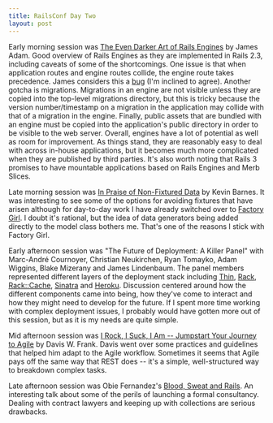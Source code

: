 ```yaml
---
title: RailsConf Day Two
layout: post
---
```


Early morning session was [The Even Darker Art of Rails
Engines](http://en.oreilly.com/rails2009/public/schedule/detail/8497) by
James Adam. Good overview of Rails Engines as they are implemented in
Rails 2.3, including caveats of some of the shortcomings. One issue is
that when application routes and engine routes collide, the engine route
takes precedence. James considers this a
[bug](https://rails.lighthouseapp.com/projects/8994/tickets/2592-plugin-routes-override-application-routes)
(I'm inclined to agree). Another gotcha is migrations. Migrations in an
engine are not visible unless they are copied into the top-level
migrations directory, but this is tricky because the version
number/timestamp on a migration in the application may collide with that
of a migration in the engine. Finally, public assets that are bundled
with an engine must be copied into the application's public directory in
order to be visible to the web server. Overall, engines have a lot of
potential as well as room for improvement. As things stand, they are
reasonably easy to deal with across in-house applications, but it
becomes much more complicated when they are published by third parties.
It's also worth noting that Rails 3 promises to have mountable
applications based on Rails Engines and Merb Slices.

Late morning session was [In Praise of Non-Fixtured
Data](http://en.oreilly.com/rails2009/public/schedule/detail/8004) by
Kevin Barnes. It was interesting to see some of the options for avoiding
fixtures that have arisen although for day-to-day work I have already
switched over to [Factory
Girl](http://thoughtbot.com/projects/factory_girl). I doubt it's
rational, but the idea of data generators being added directly to the
model class bothers me. That's one of the reasons I stick with Factory
Girl.

Early afternoon session was "The Future of Deployment: A Killer Panel"
with Marc-André Cournoyer, Christian Neukirchen, Ryan Tomayko, Adam
Wiggins, Blake Mizerany and James Lindenbaum. The panel members
represented different layers of the deployment stack including
[Thin](http://code.macournoyer.com/thin/),
[Rack](http://rack.rubyforge.org/),
[Rack::Cache](http://tomayko.com/src/rack-cache/),
[Sinatra](http://www.sinatrarb.com/) and
[Heroku](http://www.heroku.com/). Discussion centered around how the
different components came into being, how they've come to interact and
how they might need to develop for the future. If I spent more time
working with complex deployment issues, I probably would have gotten
more out of this session, but as it is my needs are quite simple.

Mid afternoon session was [I Rock, I Suck, I Am -- Jumpstart Your
Journey to
Agile](http://en.oreilly.com/rails2009/public/schedule/detail/7035) by
Davis W. Frank. Davis went over some practices and guidelines that
helped him adapt to the Agile workflow. Sometimes it seems that Agile
pays off the same way that REST does -- it's a simple, well-structured
way to breakdown complex tasks.

Late afternoon session was Obie Fernandez's [Blood, Sweat and
Rails](http://en.oreilly.com/rails2009/public/schedule/detail/7721). An
interesting talk about some of the perils of launching a formal
consultancy. Dealing with contract lawyers and keeping up with
collections are serious drawbacks.
